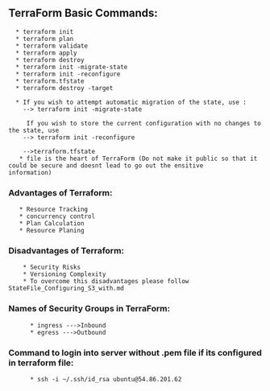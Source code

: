 ## TerraForm Basic Commands:
     
      * terraform init
      * terraform plan
      * terraform validate
      * terraform apply
      * terraform destroy
      * terraform init -migrate-state
      * terraform init -reconfigure
      * terraform.tfstate
      * terraform destroy -target 
      
      * If you wish to attempt automatic migration of the state, use :
        --> terraform init -migrate-state
      
         If you wish to store the current configuration with no changes to the state, use 
        --> terraform init -reconfigure

        -->terraform.tfstate 
       * file is the heart of TerraForm (Do not make it public so that it could be secure and doesnt lead to go out the ensitive                     information)
       
### Advantages of Terraform:

       * Resource Tracking
       * concurrency control
       * Plan Calculation
       * Resource Planing
       
### Disadvantages of Terraform:

        * Security Risks
        * Versioning Complexity
        * To overcome this disadvantages please follow StateFile_Configuring_S3_with.md

### Names of Security Groups in TerraForm:

          * ingress --->Inbound 
          * egress --->Outbound
### Command to login into server without .pem file if its configured in terraform file:
          * ssh -i ~/.ssh/id_rsa ubuntu@54.86.201.62
